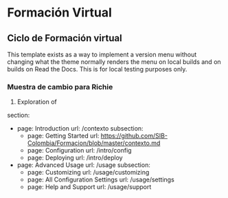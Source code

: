# Formación Virtual
## Ciclo de Formación virtual


This template exists as a way to implement a version menu without changing what
the theme normally renders the menu on local builds and on builds on Read the
Docs. This is for local testing purposes only.

### Muestra de cambio para Richie



1. Exploration of

section:
  - page: Introduction
    url: /contexto
    subsection:
      - page: Getting Started
        url: https://github.com/SIB-Colombia/Formacion/blob/master/contexto.md
      - page: Configuration
        url: /intro/config
      - page: Deploying
        url: /intro/deploy
  - page: Advanced Usage
    url: /usage
    subsection:
      - page: Customizing
        url: /usage/customizing
      - page: All Configuration Settings
        url: /usage/settings
      - page: Help and Support
        url: /usage/support
